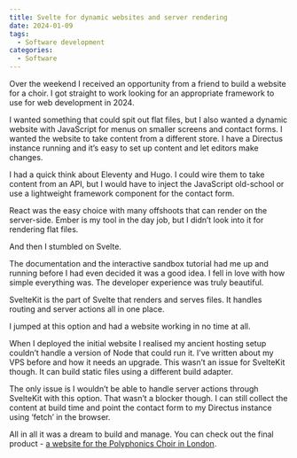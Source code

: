 ```yaml
---
title: Svelte for dynamic websites and server rendering
date: 2024-01-09
tags:
  - Software development
categories:
  - Software
---
```

Over the weekend I received an opportunity from a friend to build a website for a choir. I got straight to work looking for an appropriate framework to use for web development in 2024.

I wanted something that could spit out flat files, but I also wanted a dynamic website with JavaScript for menus on smaller screens and contact forms. I wanted the website to take content from a different store. I have a Directus instance running and it’s easy to set up content and let editors make changes.

I had a quick think about Eleventy and Hugo. I could wire them to take content from an API, but I would have to inject the JavaScript old-school or use a lightweight framework component for the contact form.

React was the easy choice with many offshoots that can render on the server-side. Ember is my tool in the day job, but I didn’t look into it for rendering flat files.

And then I stumbled on Svelte.

The documentation and the interactive sandbox tutorial had me up and running before I had even decided it was a good idea. I fell in love with how simple everything was. The developer experience was truly beautiful.

SvelteKit is the part of Svelte that renders and serves files. It handles routing and server actions all in one place.

I jumped at this option and had a website working in no time at all.

When I deployed the initial website I realised my ancient hosting setup couldn’t handle a version of Node that could run it. I’ve written about my VPS before and how it needs an upgrade. This wasn’t an issue for SvelteKit though. It can build static files using a different build adapter.

The only issue is I wouldn’t be able to handle server actions through SvelteKit with this option. That wasn’t a blocker though. I can still collect the content at build time and point the contact form to my Directus instance using ‘fetch’ in the browser.

All in all it was a dream to build and manage. You can check out the final product - [a website for the Polyphonics Choir in London](https://www.polyphonics.co.uk/).
